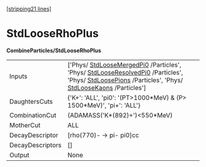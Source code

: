 [[stripping21 lines]](./stripping21-commonparticles)

# StdLooseRhoPlus

**CombineParticles/StdLooseRhoPlus**

|                  |                                                                                                                                                                                                                                                                                            |
|------------------|--------------------------------------------------------------------------------------------------------------------------------------------------------------------------------------------------------------------------------------------------------------------------------------------|
| Inputs           | ['Phys/ [StdLooseMergedPi0](./stripping21-stdloosemergedpi0) /Particles', 'Phys/ [StdLooseResolvedPi0](./stripping21-stdlooseresolvedpi0) /Particles', 'Phys/ [StdLoosePions](./stripping21-stdloosepions) /Particles', 'Phys/ [StdLooseKaons](./stripping21-stdloosekaons) /Particles'] |
| DaughtersCuts    | {'K+': 'ALL', 'pi0': '(PT\>1000\*MeV) & (P\> 1500\*MeV)', 'pi+': 'ALL'}                                                                                                                                                                                                                    |
| CombinationCut   | (ADAMASS('K\*(892)+')\<550\*MeV)                                                                                                                                                                                                                                                           |
| MotherCut        | ALL                                                                                                                                                                                                                                                                                        |
| DecayDescriptor  | [rho(770)- -\> pi- pi0]cc                                                                                                                                                                                                                                                                |
| DecayDescriptors | []                                                                                                                                                                                                                                                                                       |
| Output           | None                                                                                                                                                                                                                                                                                       |

